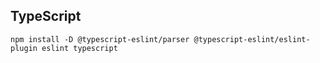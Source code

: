 ## TypeScript

```shell
npm install -D @typescript-eslint/parser @typescript-eslint/eslint-plugin eslint typescript
```
